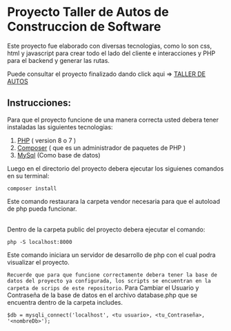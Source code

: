 # Proyecto Taller de Autos de Construccion de Software

Este proyecto fue elaborado con diversas tecnologias, como lo son css, html y javascript para crear todo el lado del cliente e interacciones y PHP para el backend y generar las rutas.

Puede consultar el proyecto finalizado dando click aqui => [TALLER DE AUTOS](https://taller-autos.herokuapp.com/)

## Instrucciones:

Para que el proyecto funcione de una manera correcta usted debera tener instaladas las siguientes tecnologias:

1. [PHP](https://www.php.net/downloads) ( version 8 o 7 )
2. [Composer](https://getcomposer.org/) ( que es un administrador de paquetes de PHP )
3. [MySql](https://www.mysql.com/downloads/) (Como base de datos)

Luego en el directorio del proyecto debera ejecutar los siguienes comandos en su terminal:
```
composer install
```
Este comando restaurara la carpeta vendor necesaria para que el autoload de php pueda funcionar.
<br/>
<br/>

Dentro de la carpeta public del proyecto debera ejecutar el comando:

    php -S localhost:8000

Este comando iniciara un servidor de desarrollo de php con el cual podra visualizar el proyecto.

`Recuerde que para que funcione correctamente debera tener la base de datos del proyecto ya configurada, los scripts se encuentran en la carpeta de scrips de este repositorio`.
Para Cambiar el Usuario y Contraseña de la base de datos en el archivo database.php que se encuentra dentro de la carpeta includes.

    $db = mysqli_connect('localhost', <tu usuario>, <tu_Contraseña>, '<nombreDb>');

